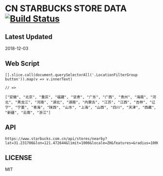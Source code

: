 # CN STARBUCKS STORE DATA [![Build Status](https://travis-ci.com/sinchang/cn-starbucks-stores-data.svg?branch=master)](https://travis-ci.com/sinchang/cn-starbucks-stores-data)

## Latest Updated

2018-12-03

## Web Script

```
[].slice.call(document.querySelectorAll('.LocationFilterGroup button')).map(v => v.innerText)

// =>

["安徽", "北京", "重庆", "福建", "甘肃", "广东", "广西", "贵州", "海南", "河北", "黑龙江", "河南", "湖北", "湖南", "内蒙古", "江苏", "江西", "吉林", "辽宁", "宁夏", "青海", "陕西", "山东", "上海", "山西", "四川", "天津", "西藏", "新疆", "云南", "浙江"]
```

## API

```
https://www.starbucks.com.cn/api/stores/nearby?lat=31.231706&lon=121.472644&limit=1000&locale=ZH&features=&radius=10000000000
```

## LICENSE

MIT
